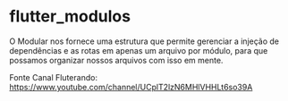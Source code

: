 # flutter_modulos

O Modular nos fornece uma estrutura que permite gerenciar a injeção de dependências e as rotas em apenas um arquivo por módulo, para que possamos organizar nossos arquivos com isso em mente.

Fonte Canal Fluterando: https://www.youtube.com/channel/UCplT2lzN6MHlVHHLt6so39A
